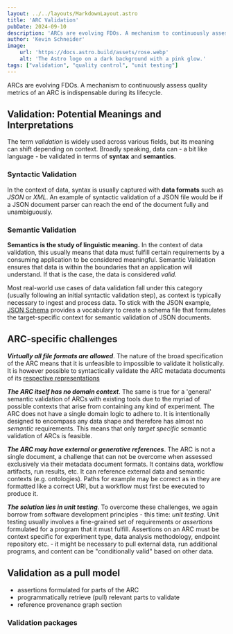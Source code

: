 ```yaml
---
layout: ../../layouts/MarkdownLayout.astro
title: 'ARC Validation'
pubDate: 2024-09-10
description: 'ARCs are evolving FDOs. A mechanism to continuously assess quality metrics of an ARC is indispensable during its lifecycle.'
author: 'Kevin Schneider'
image:
    url: 'https://docs.astro.build/assets/rose.webp'
    alt: 'The Astro logo on a dark background with a pink glow.'
tags: ["validation", "quality control", "unit testing"]
---
```


ARCs are evolving FDOs.
A mechanism to continuously assess quality metrics of an ARC is indispensable during its lifecycle.

## Validation: Potential Meanings and Interpretations

The term _validation_ is widely used across various fields, but its meaning can shift depending on context.
Broadly speaking, data can - a bit like language - be validated in terms of **syntax** and **semantics**.

### Syntactic Validation

In the context of data, syntax is usually captured with **data formats** such as _JSON_ or _XML_. An example of syntactic validation of a JSON file would be if a JSON document parser can reach the end of the document fully and unambiguously.

### Semantic Validation

**Semantics is the study of linguistic meaning.**
In the context of data validation, this usually means that data must fulfill certain requirements by a consuming application to be considered meaningful.
Semantic Validation ensures that data is within the boundaries that an application will understand.
If that is the case, the data is considered _valid_.

Most real-world use cases of data validation fall under this category (usually following an initial syntactic validation step), as context is typically necessary to ingest and process data. To stick with the JSON example, [JSON Schema](https://github.com/json-schema-org/json-schema-spec) provides a vocabulary to create a schema file that formulates the  target-specific context for semantic validation of JSON documents.

## ARC-specific challenges

**_Virtually all file formats are allowed_**.
The nature of the broad specification of the ARC means that it is unfeasible to impossible to validate it holistically.
It is however possible to syntactically validate the ARC metadata documents of its [respective representations]()

**_The ARC itself has no domain context_**.
The same is true for a 'general' semantic validation of ARCs with existing tools due to the myriad of possible contexts that arise from containing any kind of experiment.
The ARC does not have a single domain logic to adhere to. It is intentionally designed to encompass any data shape and therefore has almost no _semantic_ requirements.
This means that only _target specific_ semantic validation of ARCs is feasible.

**_The ARC may have external or generative references_**.
The ARC is not a single document, a challenge that can not be overcome when assessed exclusively via their metadata document formats.
It contains data, workflow artifacts, run results, etc.
It can reference external data and semantic contexts (e.g. ontologies).
Paths for example may be correct as in they are formatted like a correct URI, but a workflow must first be executed to produce it.

**_The solution lies in unit testing_**.
To overcome these challenges, we again borrow from software development principles - this time: _unit testing_.
Unit testing usually involves a fine-grained set of requirements or _assertions_ formulated for a program that it must fulfill.
Assertions on an ARC must be context specific for experiment type, data analysis methodology, endpoint repository etc. - it might be necessary to pull external data, run additional programs, and content can be "conditionally valid" based on other data.

## Validation as a pull model

- assertions formulated for parts of the ARC
- programmatically retrieve (pull) relevant parts to validate
- reference provenance graph section

### Validation packages
